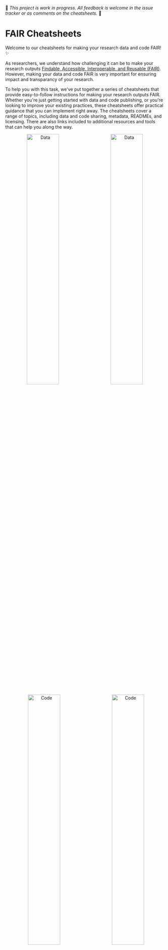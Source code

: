 🌟 *This project is work in progress. All feedback is welcome in the issue tracker or as comments on the cheatsheets.* 🌟 

# FAIR Cheatsheets

Welcome to our cheatsheets for making your research data and code FAIR! :sparkles:

As researchers, we understand how challenging it can be to make your research outputs [Findable, Accessible, Interoperable, and Reusable (FAIR)](https://en.wikipedia.org/wiki/FAIR_data). However, making your data and code FAIR is very important for ensuring impact and transparancy of your research.

To help you with this task, we've put together a series of cheatsheets that provide easy-to-follow instructions for making your research outputs FAIR. Whether you're just getting started with data and code publishing, or you're looking to improve your existing practices, these cheatsheets offer practical guidance that you can implement right away. The cheatsheets cover a range of topics, including data and code sharing, metadata, READMEs, and licensing. There are also links included to additional resources and tools that can help you along the way.

<p align="center">
  <a href="FAIR Data Cheatsheet UU.pdf">
  <img alt="Data" src="https://github-production-user-asset-6210df.s3.amazonaws.com/12981139/243691058-fbd5c6ad-fc38-4d06-85ce-3ecd5d8ea8a4.png" width="45%"></a>&nbsp; &nbsp; &nbsp; &nbsp;  
  <a href="FAIR Data Cheatsheet UU.pdf"><img alt="Data" src="https://github-production-user-asset-6210df.s3.amazonaws.com/12981139/243691072-200b02c7-6592-4866-91df-8d0f16b1e2ae.png" width="45%"></a>
</p>
<p align="center"> 
  <a href="FAIR Code Cheatsheet">
  <img alt="Code" src="https://github-production-user-asset-6210df.s3.amazonaws.com/12981139/243691095-3ae71929-4824-45e3-8eb5-5efce2ae4916.png" width="45%"></a>&nbsp; &nbsp; &nbsp; &nbsp;  
  <a href="FAIR Code Cheatsheet"><img alt="Code" src="https://github-production-user-asset-6210df.s3.amazonaws.com/12981139/243691111-d6185249-3e89-48a3-a0ea-b95fa2ccddf3.png" width="45%"></a>
</p>

## Contributions are welcome! :star:

In order to advance this project of the FAIR cheat sheets, your contributions are very much appreciated. :raised_hands: Possible ways get yourself involved are:

### Contribute to data or code cheatsheet :pencil:

- Add or improve FAIR "actions"
- Textual improvements
- Add references

### Create a new FAIR cheatsheet using the template :page_facing_up:

- Create a FAIR cheatsheet for your specific output based on this template
- Make topic specific cheatsheets

Use this template to get yourself started:

<p align="center">
  <img alt="Template" src="https://user-images.githubusercontent.com/128072114/235348909-19ae1d18-1a79-498b-aca5-6e92cbb47c64.png" width="25%">&nbsp; &nbsp; &nbsp; &nbsp;
  <img alt="Template" src="https://user-images.githubusercontent.com/128072114/235349097-ee874dbf-0025-46a2-b290-c787fb43eef3.png" width="25%">
</p>

For a more indepth guide on how to contribute visit the [contributing.md](https://github.com/UtrechtUniversity/FAIR-Cheatsheets/blob/main/CONTRIBUTING.md) on this github page
